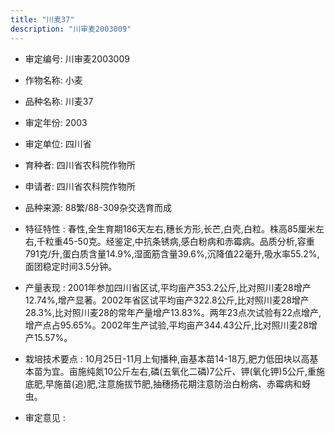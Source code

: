 ```yaml
---
title: "川麦37"
description: "川审麦2003009"
---
```

* 审定编号:  川审麦2003009

*  作物名称:  小麦

*  品种名称:  川麦37

*  审定年份:  2003

*  审定单位:  四川省

* 育种者:  四川省农科院作物所

*  申请者:  四川省农科院作物所

*  品种来源:  88繁/88-309杂交选育而成

*  特征特性 : 
春性,全生育期186天左右,穗长方形,长芒,白壳,白粒。株高85厘米左右,千粒重45-50克。经鉴定,中抗条锈病,感白粉病和赤霉病。品质分析,容重791克/升,蛋白质含量14.9%,湿面筋含量39.6%,沉降值22毫升,吸水率55.2%,面团稳定时间3.5分钟。
 
*  产量表现 : 
2001年参加四川省区试,平均亩产353.2公斤,比对照川麦28增产12.74%,增产显著。2002年省区试平均亩产322.8公斤,比对照川麦28增产28.3%,比对照川麦28的常年产量增产13.83%。两年23点次试验有22点增产,增产点占95.65%。2002年生产试验,平均亩产344.43公斤,比对照川麦28增产15.57%。

*  栽培技术要点 : 
10月25日-11月上旬播种,亩基本苗14-18万,肥力低田块以高基本苗为宜。亩施纯氮10公斤左右,磷(五氧化二磷)7公斤、钾(氧化钾)5公斤,重施底肥,早施苗(追)肥,注意施拔节肥,抽穗扬花期注意防治白粉病、赤霉病和蚜虫。

*  审定意见 : 


